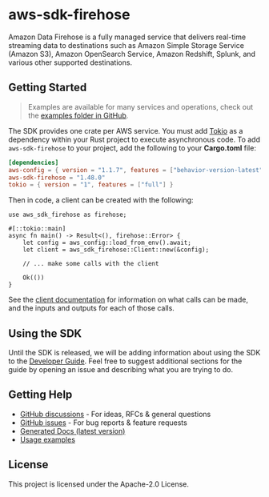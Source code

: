 # aws-sdk-firehose

Amazon Data Firehose is a fully managed service that delivers real-time streaming data to destinations such as Amazon Simple Storage Service (Amazon S3), Amazon OpenSearch Service, Amazon Redshift, Splunk, and various other supported destinations.

## Getting Started

> Examples are available for many services and operations, check out the
> [examples folder in GitHub](https://github.com/awslabs/aws-sdk-rust/tree/main/examples).

The SDK provides one crate per AWS service. You must add [Tokio](https://crates.io/crates/tokio)
as a dependency within your Rust project to execute asynchronous code. To add `aws-sdk-firehose` to
your project, add the following to your **Cargo.toml** file:

```toml
[dependencies]
aws-config = { version = "1.1.7", features = ["behavior-version-latest"] }
aws-sdk-firehose = "1.48.0"
tokio = { version = "1", features = ["full"] }
```

Then in code, a client can be created with the following:

```rust,no_run
use aws_sdk_firehose as firehose;

#[::tokio::main]
async fn main() -> Result<(), firehose::Error> {
    let config = aws_config::load_from_env().await;
    let client = aws_sdk_firehose::Client::new(&config);

    // ... make some calls with the client

    Ok(())
}
```

See the [client documentation](https://docs.rs/aws-sdk-firehose/latest/aws_sdk_firehose/client/struct.Client.html)
for information on what calls can be made, and the inputs and outputs for each of those calls.

## Using the SDK

Until the SDK is released, we will be adding information about using the SDK to the
[Developer Guide](https://docs.aws.amazon.com/sdk-for-rust/latest/dg/welcome.html). Feel free to suggest
additional sections for the guide by opening an issue and describing what you are trying to do.

## Getting Help

* [GitHub discussions](https://github.com/awslabs/aws-sdk-rust/discussions) - For ideas, RFCs & general questions
* [GitHub issues](https://github.com/awslabs/aws-sdk-rust/issues/new/choose) - For bug reports & feature requests
* [Generated Docs (latest version)](https://awslabs.github.io/aws-sdk-rust/)
* [Usage examples](https://github.com/awslabs/aws-sdk-rust/tree/main/examples)

## License

This project is licensed under the Apache-2.0 License.

